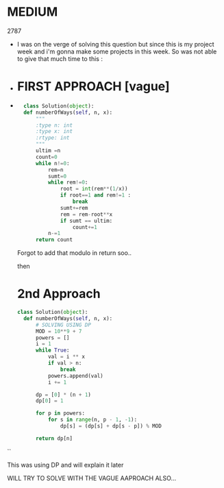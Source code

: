 # MEDIUM
2787

* I was on the verge of solving this question but since this is my project week and i'm gonna make some projects in this week. So was not able to give that much time to this :

* # FIRST APPROACH [vague]
* ```python
    class Solution(object):
    def numberOfWays(self, n, x):
        """
        :type n: int
        :type x: int
        :rtype: int
        """
        ultim =n
        count=0
        while n!=0:
            rem=n
            sumt=0
            while rem!=0:
                root = int(rem**(1/x))
                if root==1 and rem!=1 :
                    break
                sumt+=rem
                rem = rem-root**x
                if sumt == ultim:
                    count+=1
            n-=1
        return count
  ```
  Forgot to add that modulo in return soo..

  then

  # 2nd Approach
  ```python
  class Solution(object):
    def numberOfWays(self, n, x):
        # SOLVING USING DP
        MOD = 10**9 + 7
        powers = []
        i = 1
        while True:
            val = i ** x
            if val > n:
                break
            powers.append(val)
            i += 1

        dp = [0] * (n + 1)
        dp[0] = 1

        for p in powers:
            for s in range(n, p - 1, -1):
                dp[s] = (dp[s] + dp[s - p]) % MOD

        return dp[n]
``

This was using DP and will explain it later

WILL TRY TO SOLVE WITH THE VAGUE AAPROACH ALSO...



